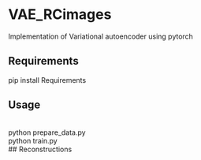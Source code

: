 # VAE_RCimages
Implementation of Variational autoencoder using pytorch 

## Requirements

pip install Requirements

## Usage
<br />
python prepare_data.py 
<br />
python train.py
<br />
## Reconstructions

